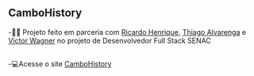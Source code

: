 ## CamboHistory
 
-👨‍💻 Projeto feito em parceria com <a href="https://github.com/Riquerzin" target="_blank">Ricardo Henrique</a>, <a href="https://github.com/kennyendersen/cambohistory" target="_blank">Thiago Alvarenga</a> e <a href="https://github.com/kennyendersen/cambohistory" target="_blank">Victor Wagner</a> no projeto de Desenvolvedor Full Stack SENAC

##

-💻Acesse o site <a href="https://cambohistory.000webhostapp.com/index.html" target="_blank">CamboHistory</a>
